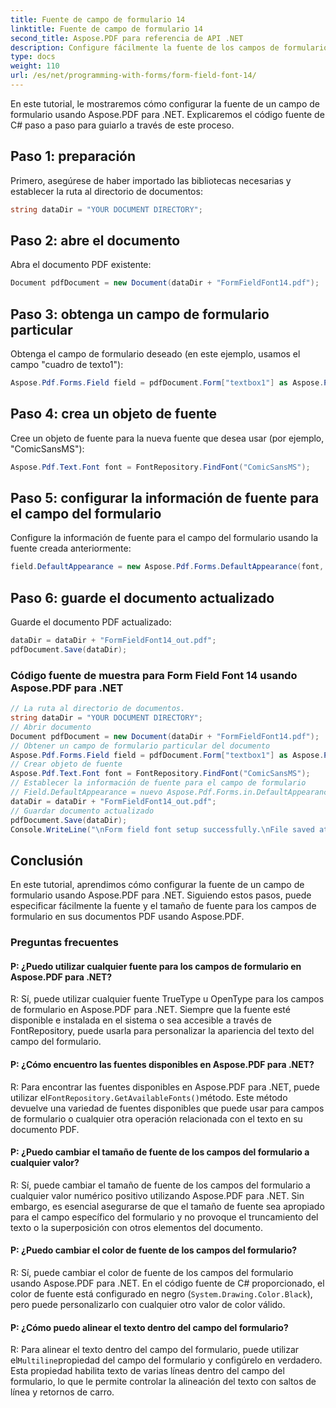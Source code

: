 ```yaml
---
title: Fuente de campo de formulario 14
linktitle: Fuente de campo de formulario 14
second_title: Aspose.PDF para referencia de API .NET
description: Configure fácilmente la fuente de los campos de formulario en sus documentos PDF con Aspose.PDF para .NET.
type: docs
weight: 110
url: /es/net/programming-with-forms/form-field-font-14/
---
```

En este tutorial, le mostraremos cómo configurar la fuente de un campo de formulario usando Aspose.PDF para .NET. Explicaremos el código fuente de C# paso a paso para guiarlo a través de este proceso.

## Paso 1: preparación

Primero, asegúrese de haber importado las bibliotecas necesarias y establecer la ruta al directorio de documentos:

```csharp
string dataDir = "YOUR DOCUMENT DIRECTORY";
```

## Paso 2: abre el documento

Abra el documento PDF existente:

```csharp
Document pdfDocument = new Document(dataDir + "FormFieldFont14.pdf");
```

## Paso 3: obtenga un campo de formulario particular

Obtenga el campo de formulario deseado (en este ejemplo, usamos el campo "cuadro de texto1"):

```csharp
Aspose.Pdf.Forms.Field field = pdfDocument.Form["textbox1"] as Aspose.Pdf.Forms.Field;
```

## Paso 4: crea un objeto de fuente

Cree un objeto de fuente para la nueva fuente que desea usar (por ejemplo, "ComicSansMS"):

```csharp
Aspose.Pdf.Text.Font font = FontRepository.FindFont("ComicSansMS");
```

## Paso 5: configurar la información de fuente para el campo del formulario

Configure la información de fuente para el campo del formulario usando la fuente creada anteriormente:

```csharp
field.DefaultAppearance = new Aspose.Pdf.Forms.DefaultAppearance(font, 14, System.Drawing.Color.Black);
```

## Paso 6: guarde el documento actualizado

Guarde el documento PDF actualizado:

```csharp
dataDir = dataDir + "FormFieldFont14_out.pdf";
pdfDocument.Save(dataDir);
```


### Código fuente de muestra para Form Field Font 14 usando Aspose.PDF para .NET 
```csharp
// La ruta al directorio de documentos.
string dataDir = "YOUR DOCUMENT DIRECTORY";
// Abrir documento
Document pdfDocument = new Document(dataDir + "FormFieldFont14.pdf");
// Obtener un campo de formulario particular del documento
Aspose.Pdf.Forms.Field field = pdfDocument.Form["textbox1"] as Aspose.Pdf.Forms.Field;
// Crear objeto de fuente
Aspose.Pdf.Text.Font font = FontRepository.FindFont("ComicSansMS");
// Establecer la información de fuente para el campo de formulario
// Field.DefaultAppearance = nuevo Aspose.Pdf.Forms.in.DefaultAppearance(fuente, 10, System.Drawing.Color.Black);
dataDir = dataDir + "FormFieldFont14_out.pdf";
// Guardar documento actualizado
pdfDocument.Save(dataDir);
Console.WriteLine("\nForm field font setup successfully.\nFile saved at " + dataDir);
```

## Conclusión

En este tutorial, aprendimos cómo configurar la fuente de un campo de formulario usando Aspose.PDF para .NET. Siguiendo estos pasos, puede especificar fácilmente la fuente y el tamaño de fuente para los campos de formulario en sus documentos PDF usando Aspose.PDF.

### Preguntas frecuentes

#### P: ¿Puedo utilizar cualquier fuente para los campos de formulario en Aspose.PDF para .NET?

R: Sí, puede utilizar cualquier fuente TrueType u OpenType para los campos de formulario en Aspose.PDF para .NET. Siempre que la fuente esté disponible e instalada en el sistema o sea accesible a través de FontRepository, puede usarla para personalizar la apariencia del texto del campo del formulario.

#### P: ¿Cómo encuentro las fuentes disponibles en Aspose.PDF para .NET?

 R: Para encontrar las fuentes disponibles en Aspose.PDF para .NET, puede utilizar el`FontRepository.GetAvailableFonts()`método. Este método devuelve una variedad de fuentes disponibles que puede usar para campos de formulario o cualquier otra operación relacionada con el texto en su documento PDF.

#### P: ¿Puedo cambiar el tamaño de fuente de los campos del formulario a cualquier valor?

R: Sí, puede cambiar el tamaño de fuente de los campos del formulario a cualquier valor numérico positivo utilizando Aspose.PDF para .NET. Sin embargo, es esencial asegurarse de que el tamaño de fuente sea apropiado para el campo específico del formulario y no provoque el truncamiento del texto o la superposición con otros elementos del documento.

#### P: ¿Puedo cambiar el color de fuente de los campos del formulario?

R: Sí, puede cambiar el color de fuente de los campos del formulario usando Aspose.PDF para .NET. En el código fuente de C# proporcionado, el color de fuente está configurado en negro (`System.Drawing.Color.Black`), pero puede personalizarlo con cualquier otro valor de color válido.

#### P: ¿Cómo puedo alinear el texto dentro del campo del formulario?

 R: Para alinear el texto dentro del campo del formulario, puede utilizar el`Multiline`propiedad del campo del formulario y configúrelo en verdadero. Esta propiedad habilita texto de varias líneas dentro del campo del formulario, lo que le permite controlar la alineación del texto con saltos de línea y retornos de carro.